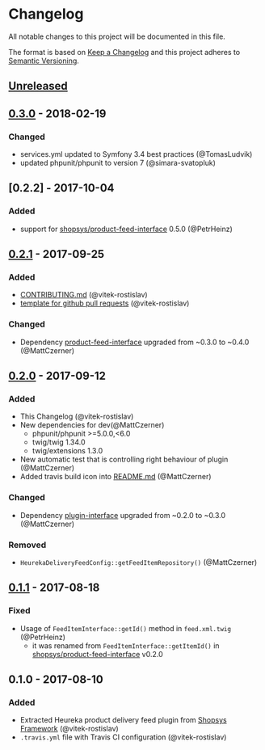 # Changelog
All notable changes to this project will be documented in this file.

The format is based on [Keep a Changelog](http://keepachangelog.com/en/1.0.0/)
and this project adheres to [Semantic Versioning](http://semver.org/spec/v2.0.0.html).

## [Unreleased]

## [0.3.0] - 2018-02-19
### Changed
- services.yml updated to Symfony 3.4 best practices (@TomasLudvik)
- updated phpunit/phpunit to version 7 (@simara-svatopluk)

## [0.2.2] - 2017-10-04
### Added
- support for [shopsys/product-feed-interface](shopsys/product-feed-interface) 0.5.0 (@PetrHeinz)

## [0.2.1] - 2017-09-25
### Added
- [CONTRIBUTING.md](CONTRIBUTING.md) (@vitek-rostislav)
- [template for github pull requests](docs/PULL_REQUEST_TEMPLATE.md) (@vitek-rostislav)

### Changed
- Dependency [product-feed-interface](shopsys/product-feed-interface) upgraded from ~0.3.0 to ~0.4.0 (@MattCzerner)

## [0.2.0] - 2017-09-12
### Added
- This Changelog (@vitek-rostislav)
- New dependencies for dev(@MattCzerner)
    - phpunit/phpunit >=5.0.0,<6.0
    - twig/twig 1.34.0
    - twig/extensions 1.3.0
- New automatic test that is controlling right behaviour of plugin (@MattCzerner)
- Added travis build icon into [README.md](README.md) (@MattCzerner)
### Changed
- Dependency [plugin-interface](shopsys/product-feed-interface) upgraded from ~0.2.0 to ~0.3.0 (@MattCzerner)
### Removed
- `HeurekaDeliveryFeedConfig::getFeedItemRepository()` (@MattCzerner)

## [0.1.1] - 2017-08-18
### Fixed
- Usage of `FeedItemInterface::getId()` method in `feed.xml.twig` (@PetrHeinz)
    - it was renamed from `FeedItemInterface::getItemId()` in [shopsys/product-feed-interface](https://github.com/shopsys/product-feed-interface) v0.2.0

## 0.1.0 - 2017-08-10
### Added
- Extracted Heureka product delivery feed plugin from [Shopsys Framework](http://www.shopsys-framework.com/) (@vitek-rostislav)
- `.travis.yml` file with Travis CI configuration (@vitek-rostislav)

[Unreleased]: https://github.com/shopsys/product-feed-heureka-delivery/compare/v0.3.0...HEAD
[0.3.0]: https://github.com/shopsys/product-feed-heureka-delivery/compare/v0.2.2...v0.3.0
[0.2.1]: https://github.com/shopsys/product-feed-heureka-delivery/compare/v0.2.1...v0.2.2
[0.2.1]: https://github.com/shopsys/product-feed-heureka-delivery/compare/v0.2.0...v0.2.1
[0.2.0]: https://github.com/shopsys/product-feed-heureka-delivery/compare/v0.1.1...v0.2.0
[0.1.1]: https://github.com/shopsys/product-feed-heureka-delivery/compare/v0.1.0...v0.1.1
